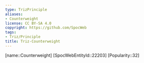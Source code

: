 ```yaml
---
type: TrizPrinciple
aliases:
- Counterweight
license: CC BY-SA 4.0
copyright: https://github.com/SpocWeb
tags: 
- Triz/Principle
title: Triz-Counterweight
---
```

[name::Counterweight]
[SpocWebEntityId::22203]
[Popularity::32]



